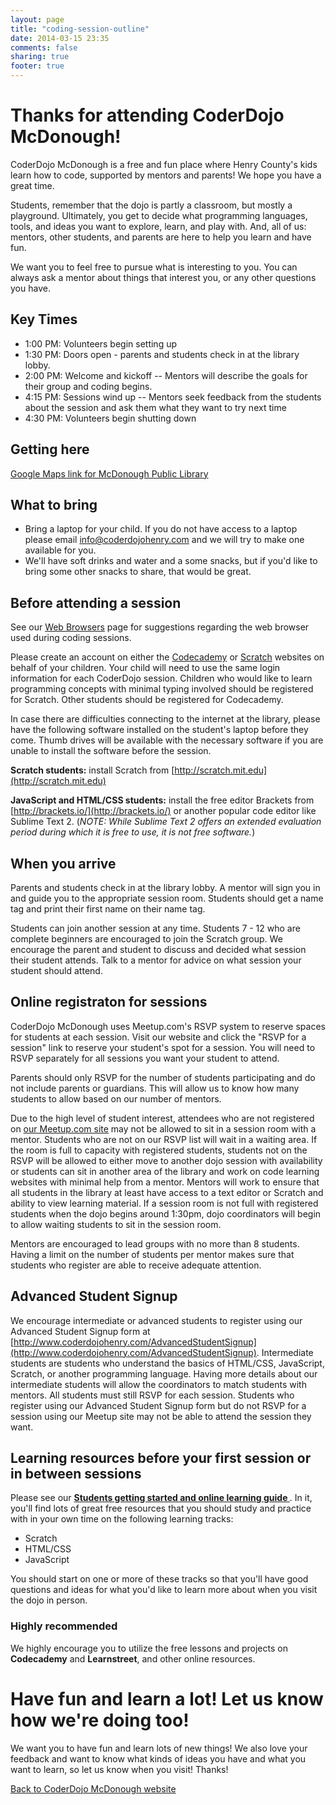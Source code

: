 ```yaml
---
layout: page
title: "coding-session-outline"
date: 2014-03-15 23:35
comments: false
sharing: true
footer: true
---
```


# Thanks for attending CoderDojo McDonough!

CoderDojo McDonough is a free and fun place where Henry County's kids learn how to code, supported by mentors and
parents! We hope you have a great time.

Students, remember that the dojo is partly a classroom, but mostly a
playground. Ultimately, you get to decide what programming languages,
tools, and ideas you want to explore, learn, and play with. And, all of us:
mentors, other students, and parents are here to help you learn and have fun.

We want you to feel free to pursue what is interesting to you. You can
always ask a mentor about things that interest you, or any other questions you
have.


## Key Times

  * 1:00 PM: Volunteers begin setting up
  * 1:30 PM: Doors open - parents and students check in at the library
    lobby. 
  * 2:00 PM: Welcome and kickoff -- Mentors will describe the goals for
    their group and coding begins.
  * 4:15 PM: Sessions wind up -- Mentors seek feedback from the students
    about the session and ask them what they want to try next time
  * 4:30 PM: Volunteers begin shutting down

## Getting here

[Google Maps link for McDonough Public
Library](https://www.google.com/maps/place/1001+Florence+Mcgarity+Blvd/)

## What to bring

  * Bring a laptop for your child. If you do not have access to a laptop
    please email info@coderdojohenry.com and we will try to make one
available for you.
  * We'll have soft drinks and water and a some snacks, but if you'd
    like to bring some other snacks to share, that would be great.  
  

## Before attending a session

See our [Web Browsers](web_browsers.md) page for suggestions regarding the web browser used during coding sessions.

Please create an account on either the [Codecademy](http://www.codecademy.com) or [Scratch](http://scratch.mit.edu) websites on behalf of your children. Your child will need to use the same login information for each CoderDojo session.  Children who would like to learn programming concepts with minimal typing involved should be registered for Scratch.  Other students should be registered for Codecademy.

In case there are difficulties connecting to the internet at the
library, please have the following software installed on the student's laptop
before they come. Thumb drives will be available with the necessary software if you are unable to install the software before the
session.

**Scratch students:** install Scratch from
[http://scratch.mit.edu](http://scratch.mit.edu)

**JavaScript and HTML/CSS students:** install the free editor Brackets
from [http://brackets.io/](http://brackets.io/) or
another popular code editor like Sublime Text 2. (*NOTE: While Sublime Text 2 offers an extended evaluation period during which it is free to use, it is *not* free software.*)



## When you arrive

Parents and students check in at the library lobby. A mentor will sign you in and guide you to the appropriate session room. Students should get a name tag and print their first name on their name tag.

Students can join another session at any time.  Students 7 - 12 who are complete beginners are encouraged to join the Scratch group.  We encourage the parent and student to discuss and decided what session their student attends.  Talk to a mentor for advice on what session your student should attend.

## Online registraton for sessions

CoderDojo McDonough uses Meetup.com's RSVP system to reserve spaces for students at each session. Visit our website and click the "RSVP for a session" link to reserve your student's spot for a session.  You will need to RSVP separately for all sessions you want your student to attend.

Parents should only RSVP for the number of students participating and do
not include parents or guardians. This will allow us to know how many students to allow based on our number of mentors.

Due to the high level of student interest, attendees who are not registered
on [our Meetup.com site](http://meetup.com/CoderDojoMcDonough) may not be allowed to sit in a session room with a mentor. Students who are not on our RSVP list will wait in a waiting area. If the room is full
to capacity with registered students, students not on the RSVP will be allowed to either move to another dojo session with availability
or students can sit in another area of the library and work on code learning websites with minimal help from a mentor. Mentors will work to ensure that all students in the library at least have access to a text editor or Scratch and ability to view learning material.  If a session room is not full with registered students when the dojo begins around 1:30pm, dojo coordinators will begin to allow waiting students to sit in the session room.

Mentors are encouraged to lead groups with no more than 8 students.  Having a limit on the number of students per mentor makes sure that students who register are able to receive adequate attention.

## Advanced Student Signup

We encourage intermediate or advanced students to register using our
Advanced Student Signup form at [http://www.coderdojohenry.com/AdvancedStudentSignup](http://www.coderdojohenry.com/AdvancedStudentSignup).  Intermediate students are students who understand the basics of HTML/CSS, JavaScript, Scratch, or another programming language. Having more details about our intermediate students will allow the coordinators to match students with mentors.  All students must still RSVP for each session.  Students who register using our Advanced Student Signup form but do not RSVP for a session using our Meetup site may not be able to attend the session they want.

## Learning resources before your first session or in between sessions

Please see our **[Students getting started and online learning guide
](http://www.coderdojohenry.com/learning-guide)**. In it, you'll find lots of great free resources
that you
should study and practice with in your own time on the following
learning
tracks:

  * Scratch
  * HTML/CSS
  * JavaScript
 

You should start on one or more of these tracks so that you'll have good
questions and ideas for what you'd like to learn more about when you
visit the
dojo in person.

### Highly recommended

We highly encourage you to utilize the free lessons and projects on
**Codecademy** and **Learnstreet**, and other online resources.

# Have fun and learn a lot! Let us know how we're doing too!

We want you to have fun and learn lots of new things! We also love your
feedback and want to know what kinds of ideas you have and what you want
to learn, so let us know when you visit! Thanks!

[Back to CoderDojo McDonough website](http://www.coderdojohenry.com)
